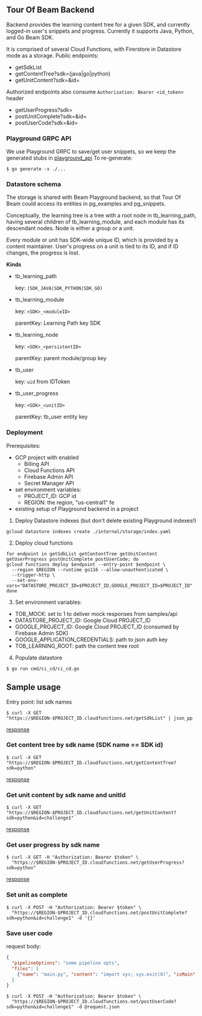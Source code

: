 <!--
 Licensed under the Apache License, Version 2.0 (the "License");
 you may not use this file except in compliance with the License.
 You may obtain a copy of the License at

     http://www.apache.org/licenses/LICENSE-2.0

 Unless required by applicable law or agreed to in writing, software
 distributed under the License is distributed on an "AS IS" BASIS,
 WITHOUT WARRANTIES OR CONDITIONS OF ANY KIND, either express or implied.
 See the License for the specific language governing permissions and
 limitations under the License.
-->

## Tour Of Beam Backend

Backend provides the learning content tree for a given SDK,
and currently logged-in user's snippets and progress.
Currently it supports Java, Python, and Go Beam SDK.

It is comprised of several Cloud Functions, with Firerstore in Datastore mode as a storage.
Public endpoints:

* getSdkList
* getContentTree?sdk=(java|go|python)
* getUnitContent?sdk=<sdk>&id=<id>

Authorized endpoints also consume `Authorization: Bearer <id_token>` header

* getUserProgress?sdk=<sdk>
* postUnitComplete?sdk=<sdk>&id=<id>
* postUserCode?sdk=<sdk>&id=<id>

### Playground GRPC API

We use Playground GRPC to save/get user snippets, so we keep the generated stubs in [playground_api](playground_api)
To re-generate:
```
$ go generate -x ./...
```


### Datastore schema

The storage is shared with Beam Playground backend, so that Tour Of Beam could access its entities in
pg_examples and pg_snippets.

Conceptually, the learning tree is a tree with a root node in tb_learning_path,
having several children of tb_learning_module, and each module has its descendant nodes.
Node is either a group or a unit.

Every module or unit has SDK-wide unique ID, which is provided by a content maintainer.
User's progress on a unit is tied to its ID, and if ID changes, the progress is lost.

__Kinds__
- tb_learning_path

  key: `(SDK_JAVA|SDK_PYTHON|SDK_GO)`

- tb_learning_module

  key: `<SDK>_<moduleID>`

  parentKey: Learning Path key SDK

- tb_learning_node

  key: `<SDK>_<persistentID>`

  parentKey: parent module/group key

- tb_user

  key: `uid` from IDToken

- tb_user_progress

  key: `<SDK>_<unitID>`

  parentKey: tb_user entity key


### Deployment
Prerequisites:
 - GCP project with enabled
    * Billing API
    * Cloud Functions API
    * Firebase Admin API
    * Secret Manager API
 - set environment variables:
   * PROJECT_ID: GCP id
   * REGION: the region, "us-central1" fe
 - existing setup of Playground backend in a project

1. Deploy Datastore indexes (but don't delete existing Playground indexes!)
```
gcloud datastore indexes create ./internal/storage/index.yaml
```

2. Deploy cloud functions
```
for endpoint in getSdkList getContentTree getUnitContent getUserProgress postUnitComplete postUserCode; do
gcloud functions deploy $endpoint --entry-point $endpoint \
  --region $REGION --runtime go116 --allow-unauthenticated \
  --trigger-http \
  --set-env-vars="DATASTORE_PROJECT_ID=$PROJECT_ID,GOOGLE_PROJECT_ID=$PROJECT_ID"
done

```
3. Set environment variables:
- TOB_MOCK: set to 1 to deliver mock responses from samples/api
- DATASTORE_PROJECT_ID: Google Cloud PROJECT_ID
- GOOGLE_PROJECT_ID: Google Cloud PROJECT_ID (consumed by Firebase Admin SDK)
- GOOGLE_APPLICATION_CREDENTIALS: path to json auth key
- TOB_LEARNING_ROOT: path the content tree root

4. Populate datastore
```
$ go run cmd/ci_cd/ci_cd.go
```

## Sample usage

Entry point: list sdk names
```
$ curl -X GET "https://$REGION-$PROJECT_ID.cloudfunctions.net/getSdkList" | json_pp
```
[response](./samples/api/get_sdk_list.json)

### Get content tree by sdk name (SDK name == SDK id)
```
$ curl -X GET "https://$REGION-$PROJECT_ID.cloudfunctions.net/getContentTree?sdk=python"
```
[response](./samples/api/get_content_tree.json)


### Get unit content by sdk name and unitId
```
$ curl -X GET "https://$REGION-$PROJECT_ID.cloudfunctions.net/getUnitContent?sdk=python&id=challenge1"
```
[response](./samples/api/get_unit_content.json)

### Get user progress by sdk name
```
$ curl -X GET -H "Authorization: Bearer $token" \
  "https://$REGION-$PROJECT_ID.cloudfunctions.net/getUserProgress?sdk=python"
```
[response](./samples/api/get_user_progress.json)

### Set unit as complete
```
$ curl -X POST -H "Authorization: Bearer $token" \
  "https://$REGION-$PROJECT_ID.cloudfunctions.net/postUnitComplete?sdk=python&id=challenge1" -d '{}'
```

### Save user code
request body:
```json
{
  "pipelineOptions": "some pipeline opts",
  "files": [
    {"name": "main.py", "content": "import sys; sys.exit(0)", "isMain": true}
  ]
}
```

```
$ curl -X POST -H "Authorization: Bearer $token" \
  "https://$REGION-$PROJECT_ID.cloudfunctions.net/postUserCode?sdk=python&id=challenge1" -d @request.json
```
